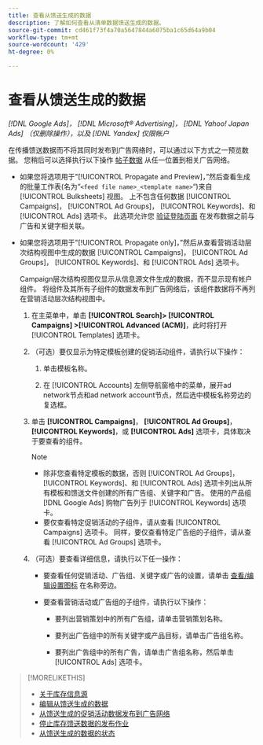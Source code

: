 ```yaml
---
title: 查看从馈送生成的数据
description: 了解如何查看从清单数据馈送生成的数据。
source-git-commit: cd461f73f4a70a5647844a6075ba1c65d64a9b04
workflow-type: tm+mt
source-wordcount: '429'
ht-degree: 0%

---
```


# 查看从馈送生成的数据

*[!DNL Google Ads]， [!DNL Microsoft® Advertising]， [!DNL Yahoo! Japan Ads] （仅删除操作），以及 [!DNL Yandex] 仅限帐户*

在传播馈送数据而不将其同时发布到广告网络时，可以通过以下方式之一预览数据。 您稍后可以选择执行以下操作 [帖子数据](propagated-data-post.md) 从任一位置到相关广告网络。

* 如果您将选项用于&quot;[!UICONTROL Propagate and Preview]，”然后查看生成的批量工作表(名为“`<feed file name>_<template name>`“)来自 [!UICONTROL Bulksheets] 视图。 上不包含任何数据 [!UICONTROL Campaigns]， [!UICONTROL Ad Groups]， [!UICONTROL Keywords]、和 [!UICONTROL Ads] 选项卡。 此选项允许您 [验证登陆页面](/help/search-social-commerce/campaign-management/bulksheets/bulksheet-validate-landing-pages.md) 在发布数据之前与广告和关键字相关联。

* 如果您将选项用于&quot;[!UICONTROL Propagate only]，”然后从查看营销活动层次结构视图中生成的数据 [!UICONTROL Campaigns]， [!UICONTROL Ad Groups]， [!UICONTROL Keywords]、和 [!UICONTROL Ads] 选项卡。

   Campaign层次结构视图仅显示从信息源文件生成的数据，而不显示现有帐户组件。 将组件及其所有子组件的数据发布到广告网络后，该组件数据将不再列在营销活动层次结构视图中。

   1. 在主菜单中，单击 **[!UICONTROL Search]> [!UICONTROL Campaigns] >[!UICONTROL Advanced (ACM)]**，此时将打开 [!UICONTROL Templates] 选项卡。

   1. （可选）要仅显示为特定模板创建的促销活动组件，请执行以下操作：

      1. 单击模板名称。

      1. 在 [!UICONTROL Accounts] 左侧导航窗格中的菜单，展开ad network节点和ad network account节点，然后选中模板名称旁边的复选框。
   1. 单击 **[!UICONTROL Campaigns]**， **[!UICONTROL Ad Groups]**， **[!UICONTROL Keywords]**，或 **[!UICONTROL Ads]** 选项卡，具体取决于要查看的组件。

      >[!NOTE]
      >
      >* 除非您查看特定模板的数据，否则 [!UICONTROL Ad Groups]， [!UICONTROL Keywords]、和 [!UICONTROL Ads] 选项卡列出从所有模板和馈送文件创建的所有广告组、关键字和广告。 使用的产品组 [!DNL Google Ads] 购物广告列于 [!UICONTROL Keywords] 选项卡。
      >* 要仅查看特定促销活动的子组件，请从查看 [!UICONTROL Campaigns] 选项卡。 同样，要仅查看特定广告组的子组件，请从查看 [!UICONTROL Ad Groups] 选项卡。


   1. （可选）要查看详细信息，请执行以下任一操作：

      * 要查看任何促销活动、广告组、关键字或广告的设置，请单击 [查看/编辑设置图标](/help/search-social-commerce/assets/settings.png "查看/编辑设置图标") 在名称旁边。

      * 要查看营销活动或广告组的子组件，请执行以下操作：

         * 要列出营销策划中的所有广告组，请单击营销策划名称。

         * 要列出广告组中的所有关键字或产品目标，请单击广告组名称。

         * 要列出广告组中的所有广告，请单击广告组名称，然后单击 [!UICONTROL Ads] 选项卡。


>[!MORELIKETHIS]
>
>* [关于库存信息源](inventory-feeds-about.md)
>* [编辑从馈送生成的数据](propagated-data-edit.md)
>* [从馈送生成的促销活动数据发布到广告网络](propagated-data-post.md)
>* [停止库存馈送数据的发布作业](stop-job.md)
>* [从馈送生成的数据的状态](propagated-data-status.md)

